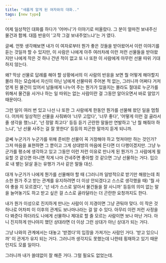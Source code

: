 ```yaml
---
title: "새롭게 알게 된 여자와의 대화.."
tags: [new type]
---
```


어제 일상적인 대화를 하다가 '어머니'가 이야기로 떠올랐다. 그 분이 얼마전 보내주신 물건과 함께. 대뜸 반응이 '고작 그걸 보내주었느냐'는 거 였다. 

글쎄. 언뜻 생각해보면 내가 이 여자로부터 뭔가 좋은 것들을 받아왔어서 이런 이야기를 듣는 것일까 할 수 있지만, 이 사람은 나에게 아주 여러차례 이런 저런 선물들을 받아왔지만 나에게 작은 것 하나 건넨 적이 없고 또 나 또한 이 사람에게 아무런 선물 따위 기대하지 않는다. 

왜? 막상 선물로 답례를 해야 할 상황에서의 이 사람의 반응을 보면 뭘 어떻게 해야할지 몰라 하는 모습에서 자신이 아닌 남에게 선물따위 주어본 적 없는, 그러니까 어쩌다 거저 얻게 된 물건이 있어서 남들에게 나누어 주는 뭔가가 있을지는 몰라도 절대로 누군가를 위해서 물건을 사거나 하는 일 따위는 없는 사람이란 걸 그동안 알아오면서 바로 알았기 때문이다.

그런 일이 여러 번 있고 나선 나 또한 그 사람에게 한동안 뭔가를 선물해 왔던 일을 멈췄다. 어차피 일상적인 선물을 사줘봐야 '너무 고맙다', '너무 좋다', '어떻게 이런 걸 골라서 줄 생각을 했느냐', '넌 정말 최고다' 등등 듣기 곤란한 말들만 연발하고 '난 뭘 해줘야 하느냐', '난 선물 사주는 걸 잘 못한다'  등등의 피곤한 말까지 듣게 되니까. 

글쎼 누군가가 누군가를 위해 준비한 선물이 꼭 거창해야 하고 멋져야만 하는 것인가? 그저 마음을 표현하면 그 뿐이고 그게 상대방의 마음에 든다면 더 다행이겠지만. 그냥 누군가를 평소에 생각하고 있고 그동안 이런 저런 이유로 만나게 된 뭔가가 그 사람에게 필요할 것 같으면 아니면 작게 나마 건네주면 좋아할 것 같으면 그냥 선물하는 거다. 입으로 내 뱉는 닭살 돋는 유행가 가사 같은 말들 대신.

대개 누군가가 나에게 뭔가를 선물해야 할 때 (그러니까 일방적으로 받기만 해왔는데 최소한 뭔가 주고 받는 관계를 유지하려면 더 이상 안되겠다고 스스로 생각했을 때) '뭘 사야 좋을 지 모르겠다', '넌 네가 스스로 알아서 물건들을 잘 사니까' 등등의 의미 없는 말을 늘어놓기도 하고 받고 싶은 걸 스스로 골라달라는 더 곤란한 요청까지도 한다.

내가 뭔가 이성으로 진지하게 만나는 사람이 이 지경이면 그냥 관둬야 맞다. 이 작은 것 하나로 어차피 이 이후의 관계도 보나마나라는 걸 알 수 있다. 아무리 이런 저런 사정을 다 봐준다 하더라도 나에게 선물하나 제대로 할 줄 모르는 사람이면 보나 마난 거다. 아니 진지하게 만나야지 했던 상대라면 더 이상 그런 상대가 아닌 상대가 되는 거다. 

그냥 나와의 관계에서는 대놓고 '받겠다'의 입장을 가져가는 사람인 거다. '받고 있으니까' 이 관게가 유지 되는 거다. 그러니까 생각지도 못했는데 나한테 횡재하고 있기 때문인지도 모를 일이다.

그러니까 내가 쓸데없이 잘 해준 거다. 그럴 필요도 없었는데. 
